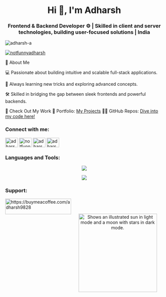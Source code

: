 
<h1 align="center">Hi 👋, I'm Adharsh</h1>
<h3 align="center">Frontend & Backend Developer ⚙️ | Skilled in client and server technologies, building user-focused solutions | India</h3>

<p align="left"> <img src="https://komarev.com/ghpvc/?username=adharsh-a&label=Profile%20views&color=0e75b6&style=flat" alt="adharsh-a" /> </p>

<p align="left"> <a href="https://twitter.com/notfunnyadharsh" target="blank"><img src="https://img.shields.io/twitter/follow/notfunnyadharsh?logo=twitter&style=for-the-badge" alt="notfunnyadharsh" /></a> </p>

🚀 About Me

💻 Passionate about building intuitive and scalable full-stack applications.

🌱 Always learning new tricks and exploring advanced concepts.

🛠️ Skilled in bridging the gap between sleek frontends and powerful backends.

🔗 Check Out My Work
🌟 Portfolio: [My Projects](https://portfolio-adharsh.vercel.app/)
🧑‍💻 GitHub Repos: [Dive into my code here!](https://github.com/adharsh-A?tab=repositories)

<h3 align="left">Connect with me:</h3>
<p align="left">
<a href="https://dev.to/adharsh" target="blank"><img align="center" src="https://raw.githubusercontent.com/rahuldkjain/github-profile-readme-generator/master/src/images/icons/Social/devto.svg" alt="adharsh" height="30" width="40" /></a>
<a href="https://twitter.com/notfunnyadharsh" target="blank"><img align="center" src="https://raw.githubusercontent.com/rahuldkjain/github-profile-readme-generator/master/src/images/icons/Social/twitter.svg" alt="notfunnyadharsh" height="30" width="40" /></a>
<a href="https://www.linkedin.com/in/adharsh-b-6847a3235/" target="blank"><img align="center" src="https://raw.githubusercontent.com/rahuldkjain/github-profile-readme-generator/master/src/images/icons/Social/linked-in-alt.svg" alt="adharsh-boddul-6847a3235" height="30" width="40" /></a>
<a href="https://instagram.com/adharsh.pvt" target="blank"><img align="center" src="https://raw.githubusercontent.com/rahuldkjain/github-profile-readme-generator/master/src/images/icons/Social/instagram.svg" alt="adharsh.pvt" height="30" width="40" /></a>
</p>

<h3>Languages and Tools:</h3>

<p align="center">
<img src="https://skillicons.dev/icons?i=html,css,js,ts,nextjs,nodejs,express,react,tailwind,postgres,mongodb,mysql,redux,aws,remix,scss,git,jest,postman,vscode,visualstudio,vercel,vite,supabase,styledcomponents,sass,prisma,powershell,firebase,express,npm,redis,vitest"/>
</p>



  <div style="display: flex; justify-content: center; align-items: center; gap: 20px; margin-bottom: 20px;">
    <img src="https://github-readme-activity-graph.vercel.app/graph?username=adharsh-a&theme=xcode&hide_border=true" />
  </div>


<h3 align="left">Support:</h3>
<p><a href="https://www.buymeacoffee.com/https://buymeacoffee.com/adharsh9828"> <img align="left" src="https://cdn.buymeacoffee.com/buttons/v2/default-yellow.png" height="50" width="210" alt="https://buymeacoffee.com/adharsh9828" /></a></p><br><br>
<p align="center">
   <img  alt="Shows an illustrated sun in light mode and a moon with stars in dark mode." src="https://user-images.githubusercontent.com/74038190/216644497-1951db19-8f3d-4e44-ac08-8e9d7e0d94a7.gif"  width="250" >
</p>
